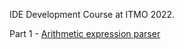 IDE Development Course at ITMO 2022.

Part 1 - [Arithmetic expression parser](https://github.com/inspired99/ide-2022-itmo-spr)
